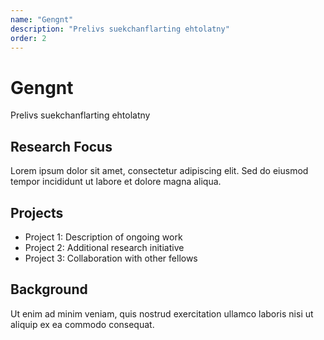 ```yaml
---
name: "Gengnt"
description: "Prelivs suekchanflarting ehtolatny"
order: 2
---
```


# Gengnt

Prelivs suekchanflarting ehtolatny

## Research Focus

Lorem ipsum dolor sit amet, consectetur adipiscing elit. Sed do eiusmod tempor incididunt ut labore et dolore magna aliqua.

## Projects

- Project 1: Description of ongoing work
- Project 2: Additional research initiative
- Project 3: Collaboration with other fellows

## Background

Ut enim ad minim veniam, quis nostrud exercitation ullamco laboris nisi ut aliquip ex ea commodo consequat.
